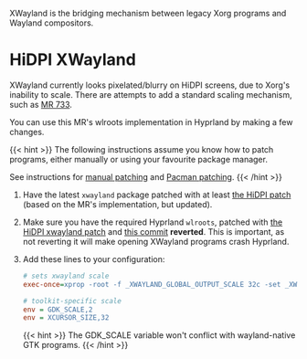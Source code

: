 XWayland is the bridging mechanism between legacy Xorg programs and Wayland
compositors.

# HiDPI XWayland

XWayland currently looks pixelated/blurry on HiDPI screens, due to Xorg's
inability to scale.
There are attempts to add a standard scaling mechanism, such as
[MR 733](https://gitlab.freedesktop.org/xorg/xserver/-/merge_requests/733).

You can use this MR's wlroots implementation in Hyprland by making a few changes.

{{< hint >}}
The following instructions assume you know how to patch programs, either
manually or using your favourite package manager.

See instructions for [manual patching](https://www.howtogeek.com/415442/how-to-apply-a-patch-to-a-file-and-create-patches-in-linux/)
and [Pacman patching](https://wiki.archlinux.org/title/Patching_packages).
{{< /hint >}}

1. Have the latest `xwayland` package patched with at least
    [the HiDPI patch](https://github.com/hyprwm/Hyprland/blob/main/nix/xwayland-hidpi.patch)
    (based on the MR's implementation, but updated).

2. Make sure you have the required Hyprland `wlroots`, patched with
    [the HiDPI xwayland patch](https://github.com/hyprwm/Hyprland/blob/main/nix/wlroots-hidpi.patch)
    and [this commit](https://gitlab.freedesktop.org/wlroots/wlroots/-/commit/18595000f3a21502fd60bf213122859cc348f9af)
    **reverted**. This is important, as not reverting it will make opening
    XWayland programs crash Hyprland.

3. Add these lines to your configuration:

    ```ini
    # sets xwayland scale
    exec-once=xprop -root -f _XWAYLAND_GLOBAL_OUTPUT_SCALE 32c -set _XWAYLAND_GLOBAL_OUTPUT_SCALE 2

    # toolkit-specific scale
    env = GDK_SCALE,2
    env = XCURSOR_SIZE,32
    ```

    {{< hint >}}
    The GDK_SCALE variable won't conflict with wayland-native GTK programs.
    {{< /hint >}}
